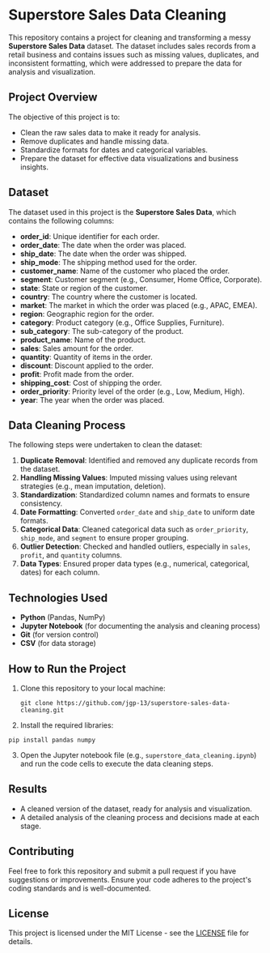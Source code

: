 # **Superstore Sales Data Cleaning**

This repository contains a project for cleaning and transforming a messy **Superstore Sales Data** dataset. The dataset includes sales records from a retail business and contains issues such as missing values, duplicates, and inconsistent formatting, which were addressed to prepare the data for analysis and visualization.

## **Project Overview**

The objective of this project is to:
- Clean the raw sales data to make it ready for analysis.
- Remove duplicates and handle missing data.
- Standardize formats for dates and categorical variables.
- Prepare the dataset for effective data visualizations and business insights.

## **Dataset**

The dataset used in this project is the **Superstore Sales Data**, which contains the following columns:
- **order_id**: Unique identifier for each order.
- **order_date**: The date when the order was placed.
- **ship_date**: The date when the order was shipped.
- **ship_mode**: The shipping method used for the order.
- **customer_name**: Name of the customer who placed the order.
- **segment**: Customer segment (e.g., Consumer, Home Office, Corporate).
- **state**: State or region of the customer.
- **country**: The country where the customer is located.
- **market**: The market in which the order was placed (e.g., APAC, EMEA).
- **region**: Geographic region for the order.
- **category**: Product category (e.g., Office Supplies, Furniture).
- **sub_category**: The sub-category of the product.
- **product_name**: Name of the product.
- **sales**: Sales amount for the order.
- **quantity**: Quantity of items in the order.
- **discount**: Discount applied to the order.
- **profit**: Profit made from the order.
- **shipping_cost**: Cost of shipping the order.
- **order_priority**: Priority level of the order (e.g., Low, Medium, High).
- **year**: The year when the order was placed.

## **Data Cleaning Process**

The following steps were undertaken to clean the dataset:
1. **Duplicate Removal**: Identified and removed any duplicate records from the dataset.
2. **Handling Missing Values**: Imputed missing values using relevant strategies (e.g., mean imputation, deletion).
3. **Standardization**: Standardized column names and formats to ensure consistency.
4. **Date Formatting**: Converted `order_date` and `ship_date` to uniform date formats.
5. **Categorical Data**: Cleaned categorical data such as `order_priority`, `ship_mode`, and `segment` to ensure proper grouping.
6. **Outlier Detection**: Checked and handled outliers, especially in `sales`, `profit`, and `quantity` columns.
7. **Data Types**: Ensured proper data types (e.g., numerical, categorical, dates) for each column.

## **Technologies Used**

- **Python** (Pandas, NumPy)
- **Jupyter Notebook** (for documenting the analysis and cleaning process)
- **Git** (for version control)
- **CSV** (for data storage)

## **How to Run the Project**

1. Clone this repository to your local machine:
   ```
   git clone https://github.com/jgp-13/superstore-sales-data-cleaning.git
   ```

2. Install the required libraries:
```
pip install pandas numpy
```
3. Open the Jupyter notebook file (e.g., `superstore_data_cleaning.ipynb`) and run the code cells to execute the data cleaning steps.

## **Results**

* A cleaned version of the dataset, ready for analysis and visualization.
* A detailed analysis of the cleaning process and decisions made at each stage.

## **Contributing**

Feel free to fork this repository and submit a pull request if you have suggestions or improvements. Ensure your code adheres to the project's coding standards and is well-documented.

## **License**

This project is licensed under the MIT License - see the [LICENSE](LICENSE) file for details.





